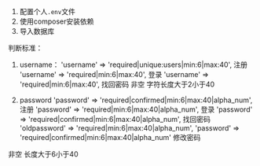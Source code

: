 1. 配置个人`.env`文件
2. 使用composer安装依赖
3. 导入数据库

判断标准：
1. username：
'username' => 'required|unique:users|min:6|max:40',   注册
'username' => 'required|min:6|max:40', 登录
'username' => 'required|min:6|max:40', 找回密码
非空 字符长度大于2小于40 

2. password
'password' => 'required|confirmed|min:6|max:40|alpha_num', 注册
'password' => 'required|min:6|max:40|alpha_num', 登录
'password' => 'required|confirmed|min:6|max:40|alpha_num', 找回密码
'oldpassword' => 'required|min:6|max:40|alpha_num',
'password' => 'required|confirmed|min:6|max:40|alpha_num' 修改密码
            
非空 长度大于6小于40 



